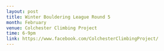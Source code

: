 ```yaml
---
layout: post
title: Winter Bouldering League Round 5
month: February
venue: Colchester Climbing Project
time: 6-9pm
link: https://www.facebook.com/ColchesterClimbingProject/
---
```

